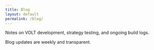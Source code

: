 ```yaml
---
title: Blog
layout: default
permalink: /blog/
---
```


Notes on VOLT development, strategy testing, and ongoing build logs.

Blog updates are weekly and transparent.
